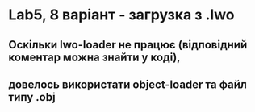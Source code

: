 # Lab5, 8 варіант - загрузка з .lwo
## Оскільки lwo-loader не працює (відповідний коментар можна знайти у коді),
## довелось використати object-loader та файл типу .obj 
